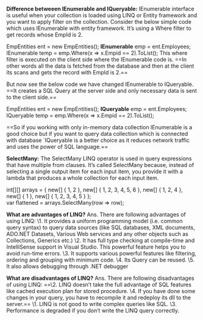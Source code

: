 **Difference betweeen IEnumerable and IQueryable:**
IEnumerable interface is useful when your collection is loaded using LINQ or Entity framework and you want to apply filter on the collection.
Consider the below simple code which uses IEnumerable with entity framework. It’s using a Where filter to get records whose EmpId is 2.

EmpEntities ent = new EmpEntities();
**IEnumerable<Employee>** emp = ent.Employees;
IEnumerable<Employee> temp = emp.Where(x => x.Empid == 2).ToList<Employee>();
This where filter is executed on the client side where the IEnumerable code is. ==In other words all the data is fetched from the database and then at the client its scans and gets the record with EmpId is 2.==

But now see the below code we have changed IEnumerable to IQueryable. ==It creates a SQL Query at the server side and only necessary data is sent to the client side.==

EmpEntities ent = new EmpEntities();
**IQueryable<Employee>** emp = ent.Employees;
IQueryable<Employee> temp = emp.Where(x => x.Empid == 2).ToList<Employee>();

==So if you working with only in-memory data collection IEnumerable is a good choice but if you want to query data collection which is connected with database `IQueryable is a better choice as it reduces network traffic and uses the power of SQL language.==

**SelectMany:** The SelectMany LINQ operator is used in query expressions that have multiple from clauses. It’s called SelectMany because, instead of selecting a single output item for each input item, you provide it with a lambda that produces a whole collection for each input item.   

int[][] arrays =
{
new[] { 1, 2 },
new[] { 1, 2, 3, 4, 5, 6 },
new[] { 1, 2, 4 },
new[] { 1 },
new[] { 1, 2, 3, 4, 5 }
};  
var flattened = arrays.SelectMany(row => row);  

**What are advantages of LINQ?**
Ans. There are following advantages of using LINQ:
\1. It provides a uniform programming model (i.e. common query syntax) to query data sources (like SQL databases, XML documents, ADO.NET Datasets, Various Web services and any other objects such as Collections, Generics etc.)
\2. It has full type checking at compile-time and IntelliSense support in Visual Studio. This powerful feature helps you to avoid run-time errors.
\3. It supports various powerful features like filtering, ordering and grouping with minimum code.
\4. Its Query can be reused.
\5. It also allows debugging through .NET debugger

**What are disadvantages of LINQ?**
Ans. There are following disadvantages of using LINQ:
==\2. LINQ doesn’t take the full advantage of SQL features like cached execution plan for stored procedure.
\4. If you have done some changes in your query, you have to recompile it and redeploy its dll to the server.==
\1. LINQ is not good to write complex queries like SQL.
\3. Performance is degraded if you don’t write the LINQ query correctly.